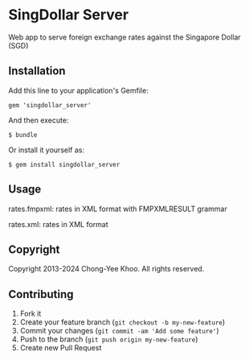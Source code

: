 # SingDollar Server

Web app to serve foreign exchange rates against the Singapore Dollar (SGD)

## Installation

Add this line to your application's Gemfile:

    gem 'singdollar_server'

And then execute:

    $ bundle

Or install it yourself as:

    $ gem install singdollar_server

## Usage

rates.fmpxml: rates in XML format with FMPXMLRESULT grammar

rates.xml: rates in XML format

## Copyright

Copyright 2013-2024 Chong-Yee Khoo. All rights reserved.

## Contributing

1. Fork it
2. Create your feature branch (`git checkout -b my-new-feature`)
3. Commit your changes (`git commit -am 'Add some feature'`)
4. Push to the branch (`git push origin my-new-feature`)
5. Create new Pull Request
